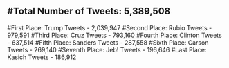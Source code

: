 #Total Number of Tweets: 5,389,508 
---
#First Place: Trump Tweets - 2,039,947
#Second Place: Rubio Tweets - 979,591
#Third Place: Cruz Tweets - 793,160
#Fourth Place: Clinton Tweets - 637,514
#Fifth Place: Sanders Tweets - 287,558
#Sixth Place: Carson Tweets - 269,140
#Seventh Place: Jeb! Tweets - 196,646
#Last Place: Kasich Tweets - 186,912
